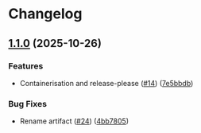 # Changelog

## [1.1.0](https://github.com/stunor92/OriGo-OrganiserApi/compare/v1.0.0...v1.1.0) (2025-10-26)


### Features

* Containerisation and release-please ([#14](https://github.com/stunor92/OriGo-OrganiserApi/issues/14)) ([7e5bbdb](https://github.com/stunor92/OriGo-OrganiserApi/commit/7e5bbdb2472771dfdb88a9be597938d445faae6d))


### Bug Fixes

* Rename artifact ([#24](https://github.com/stunor92/OriGo-OrganiserApi/issues/24)) ([4bb7805](https://github.com/stunor92/OriGo-OrganiserApi/commit/4bb780554397301f07dfbe75a085ab906da31774))
